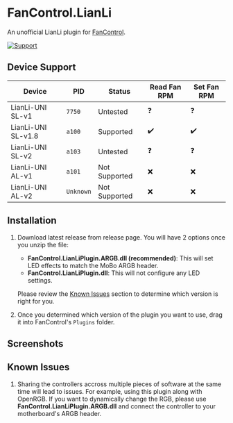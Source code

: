 # FanControl.LianLi

An unofficial LianLi plugin for [FanControl](https://github.com/Rem0o/FanControl.Releases).

[![Support](https://img.shields.io/badge/Support-Buy_Me_A_Coffee-yellow?style=for-the-badge&logo=buy%20me%20a%20coffee&color=FFDD00)](https://www.buymeacoffee.com/CameronHalter)

## Device Support

| Device                          | PID        | Status                          | Read Fan RPM | Set Fan RPM |
| ------------------------------- | ---------- | ------------------------------- | ------------ | ----------- |
| LianLi-UNI SL-v1                | `7750`     | Untested                        | ❓           | ❓          |
| LianLi-UNI SL-v1.8              | `a100`     | Supported                       | ✔️          | ✔️          |
| LianLi-UNI SL-v2                | `a103`     | Untested                        | ❓           | ❓          |
| LianLi-UNI AL-v1                | `a101`     | Not Supported                   | ❌          | ❌          |
| LianLi-UNI AL-v2                | `Unknown`  | Not Supported                   | ❌          | ❌          |

## Installation

1. Download latest release from release page. You will have 2 options once you unzip the file:
    - **FanControl.LianLiPlugin.ARGB.dll (recommended)**: This will set LED effects to match the MoBo ARGB header.
    - **FanControl.LianLiPlugin.dll**: This will not configure any LED settings.

    Please review the [Known Issues]() section to determine which version is right for you.

2. Once you determined which version of the plugin you want to use, drag it into FanControl's `Plugins` folder.

## Screenshots



## Known Issues

1. Sharing the controllers accross multiple pieces of software at the same time will lead to issues. For example, using this plugin along with OpenRGB. If you want to dynamically change the RGB, please use **FanControl.LianLiPlugin.ARGB.dll** and connect the controller to your motherboard's ARGB header.

